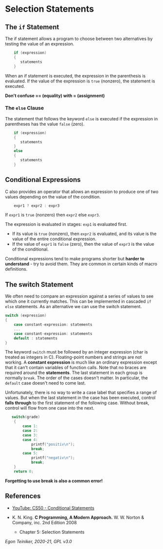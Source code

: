 # Selection Statements


## The `if` Statement
The if statement allows a program to choose between two alternatives by 
testing the value of an expression.
```C
    if (expression)
    {
       statements
    }
```
When an if statement is executed, the expression in the parenthesis is evaluated.
If the value of the expression is `true` (nonzero), the statement is executed.

**Don't confuse == (equality) with = (assignment)**

### The `else` Clause
The statement that follows the keyword `else` is executed if the expression in 
parentheses has the value `false` (zero).
```C
    if (expression)
    {
       statements
    }
    else
    {
       statements
    }
```

## Conditional Expressions
C also provides an operator that allows an expression to produce
one of two values depending on the value of the condition.
```C
    expr1 ? expr2 : expr3
```
If `expr1` is `true` (nonzero) then `expr2` else `expr3`.

The expression is evaluated in stages: `exp1` is evaluated first.
* If its value is `true` (nonzero), then `expr2` is evaluated, and its value
is the value of the entire conditional expression.
* If the value of `expr1` is `false` (zero), then the value of `expr3` is the 
value of the conditional.   

Conditional expressions tend to make programs shorter but **harder to 
understand** - try to avoid them. 
They are common in certain kinds of macro definitions.
 

## The switch Statement

We often need to compare an expression against a series of values to see 
which one it currently matches.
This can be implemented in cascaded `if else` statements.
As an alternative we can use the switch statement.
```C
switch (expression)
{
    case constant-expression: statements 
    ...
    case constant-expression: statements
    default : statements
} 
```

The keyword `switch` must be followed by an integer expression (char is treated 
as integers in C). Floating-point numbers and strings are not working.
A **constant expression** is much like an ordinary expression except that it can't
contain variables of function calls. Note that no braces are required around the 
**statements**. The last statement in each group is normally `break`.
The order of the cases doesn't matter. In particular, the `default` case doesn't 
need to come last.

Unfortunately, there is no way to write a case label that specifies a range of values.
But when the last statement in the case has been executed, control **falls through** to the
first statement of the following case. Without break, control will flow from one case 
into the next.

```C
   switch(grade)
    {
        case 1:
        case 2:
        case 3:
        case 4:
            printf("positiv\n");
            break;
        case 5:
            printf("negativ\n");
            break;
    }
	return 0;
```

**Forgetting to use break is also a common error!** 


## References
* [YouTube: CS50 - Conditional Statements](https://youtu.be/1wsaV5nVC7g)

* K. N. King. **C Programming, A Modern Approach.** W. W. Norton & Company, inc. 2nd Edition 2008
   * Chapter 5: Selection Statements
 
*Egon Teiniker, 2020-21, GPL v3.0* 
